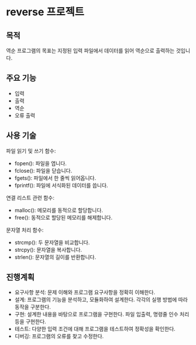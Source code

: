 # reverse 프로젝트

## 목적
역순 프로그램의 목표는 지정된 입력 파일에서 데이터를 읽어 역순으로 출력하는 것입니다. 


## 주요 기능

- 입력
- 출력
- 역순
- 오류 출력


## 사용 기술

파일 읽기 및 쓰기 함수:
- fopen(): 파일을 엽니다.
- fclose(): 파일을 닫습니다.
- fgets(): 파일에서 한 줄씩 읽어옵니다.
- fprintf(): 파일에 서식화된 데이터를 씁니다.

연결 리스트 관련 함수:
- malloc(): 메모리를 동적으로 할당합니다.
- free(): 동적으로 할당된 메모리를 해제합니다.
  
문자열 처리 함수:
- strcmp(): 두 문자열을 비교합니다.
- strcpy(): 문자열을 복사합니다.
- strlen(): 문자열의 길이를 반환합니다.

## 진행계획

- 요구사항 분석: 문제 이해와 프로그램 요구사항을 정확히 이해한다.
- 설계: 프로그램의 기능을 분석하고, 모듈화하여 설계한다. 각각의 실행 방법에 따라 동작을 구분한다.
- 구현: 설계한 내용을 바탕으로 프로그램을 구현한다. 파일 입출력, 명령줄 인수 처리 등을 구현한다.
- 테스트: 다양한 입력 조건에 대해 프로그램을 테스트하여 정확성을 확인한다.
- 디버깅: 프로그램의 오류를 찾고 수정한다.
